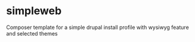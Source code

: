 # simpleweb
Composer template for a simple drupal install profile with wysiwyg feature and selected themes 
